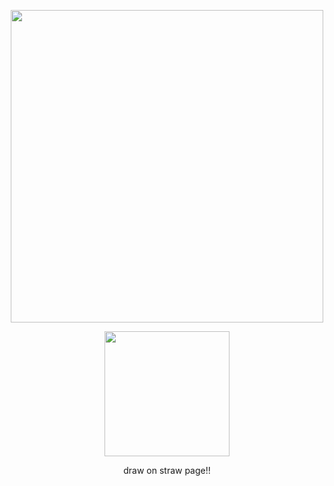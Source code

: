 <p align="center">
  <img src="https://github.com/user-attachments/assets/741d077b-6f57-4f28-88c6-45c93a9929c7"width="500">
</p>

<p align="center">
  <img src="https://github.com/user-attachments/assets/91d38a95-d065-4ccd-8c19-1c328185145b"width="200">
</p>

<p align="center">
  draw on straw page!!
</p>

